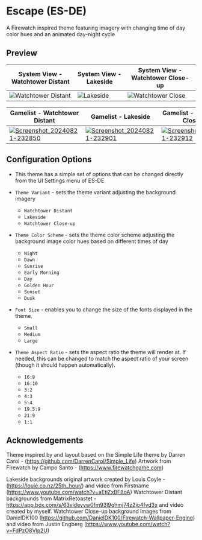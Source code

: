 # Escape (ES-DE)
A Firewatch inspired theme featuring imagery with changing time of day color hues and an animated day-night cycle 

## **Preview**
| System View - Watchtower Distant | System View - Lakeside | System View - Watchtower Close-up|
|----|----|----|
| ![Watchtower Distant](https://github.com/user-attachments/assets/49b53fd9-c5e0-4991-aafd-5afebce82e1d) | ![Lakeside](https://github.com/user-attachments/assets/12333f0c-5cb2-427d-82c0-1a9547f0c497) | ![Watchtower Close](https://github.com/user-attachments/assets/9458ad5c-73b9-4e75-b416-2785c6cb25cb) |

| Gamelist - Watchtower Distant | Gamelist - Lakeside | Gamelist - Watchtower Close-up |
|----|----|----|
| [![Screenshot_20240821-232850](https://github.com/user-attachments/assets/b395da77-13e2-43f9-bb5a-cb30805fe502)](https://youtu.be/JlIpcWNn5FM) | [![Screenshot_20240821-232901](https://github.com/user-attachments/assets/4f788127-0f2f-4d6e-92c9-18e63198aa97)](https://youtu.be/pFctB3Vy0MQ) | [![Screenshot_20240821-232912](https://github.com/user-attachments/assets/7cc42afb-db32-48d8-932b-a0b58527bb64)](https://youtu.be/RjYVJHkv8vQ) |

## **Configuration Options**

- This theme has a simple set of options that can be changed directly from the UI Settings menu of ES-DE
  
- `Theme Variant` - sets the theme variant adjusting the background imagery
   - `Watchtower Distant`
   - `Lakeside`
   - `Watchtower Close-up`

 - `Theme Color Scheme` - sets the theme color scheme adjusting the background image color hues based on different times of day
   - `Night`
   - `Dawn`
   - `Sunrise`
   - `Early Morning`
   - `Day`
   - `Golden Hour`
   - `Sunset`
   - `Dusk`
     
- `Font Size` - enables you to change the size of the fonts displayed in the theme.
   - `Small`
   - `Medium`
   - `Large`
     
- `Theme Aspect Ratio` - sets the aspect ratio the theme will render at. If needed, this can be changed to match the aspect ratio of your screen (though it should happen automatically).
   - `16:9`
   - `16:10`
   - `3:2`
   - `4:3`
   - `5:4`
   - `19.5:9`
   - `21:9`
   - `1:1`

## **Acknowledgements**

Theme inspired by and layout based on the Simple Life theme by Darren Carol - (https://github.com/DarrenCarol/Simple_Life)
Artwork from Firewatch by Campo Santo - (https://www.firewatchgame.com)

Lakeside backgrounds original artwork created by Louis Coyle - (https://louie.co.nz/25th_hour/) and video from Firstname (https://www.youtube.com/watch?v=aEtiZxBF8oA)
Watchtower Distant backgrounds from MatrixRetoastet - https://app.box.com/s/63videvyw0fm93l9qhmj74z2jo4fvd3x and video created by myself.
Watchtower Close-up background images from DanielDK100 (https://github.com/DanielDK100/Firewatch-Wallpaper-Engine) and video from Justin Engberg (https://www.youtube.com/watch?v=FdPzO8Vlp2U)
